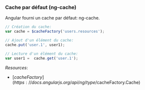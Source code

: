 ### Cache par défaut (ng-cache)

Angular fourni un cache par défaut: ng-cache.

``` js
// Création du cache:
var cache = $cacheFactory('users.resources');

// Ajout d'un élément du cache:
cache.put('user.1', user1);

// Lecture d'un élément du cache:
var user1 =  cache.get('user.1');
```
*Resources*:

* [$cacheFactory](https://docs.angularjs.org/api/ng/type/$cacheFactory.Cache)